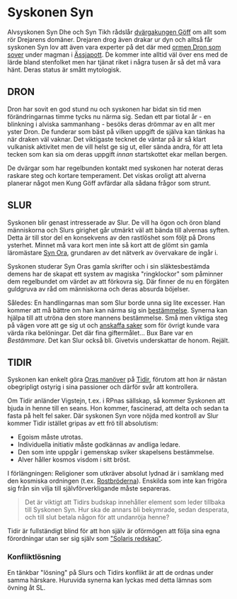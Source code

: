 # Syskonen Syn

Alvsyskonen Syn Dhe och Syn Tikh rådslår [dvärgakungen Göff](kung_göff.html) om allt som rör Drejarens domäner. Drejaren drog även drakar ur dyn och alltså får syskonen Syn lov att även vara experter på det där med [ormen Dron som sover](ässjapott.html#dron-eldslukaren) under magman i [Ässjapott](ässjapott.html). De kommer inte alltid väl över ens med de lärde bland stenfolket men har tjänat riket i några tusen år så det må vara hänt. Deras status är smått mytologisk.

## DRON

Dron har sovit en god stund nu och syskonen har bidat sin tid men förändringarnas timme tycks nu närma sig. Sedan ett par tiotal år - en blinkning i alviska sammanhang - besöks deras drömmar av en allt mer yster Dron. De funderar som bäst på vilken uppgift de själva kan tänkas ha när draken väl vaknar. Det viktigaste tecknet de väntar på är så klart vulkanisk aktivitet men de vill helst ge sig ut, eller sända andra, för att leta tecken som kan sia om deras uppgift *innan* startskottet ekar mellan bergen.

De dvärgar som har regelbunden kontakt med syskonen har noterat deras raskare steg och kortare temperament. Det viskas oroligt att alverna planerar något men Kung Göff avfärdar alla sådana frågor som strunt.

## SLUR

Syskonen blir genast intresserade av Slur. De vill ha ögon och öron bland människorna och Slurs girighet går utmärkt väl att bända till alvernas syften. Detta är till stor del en konsekvens av den rastlöshet som följt på Drons ysterhet. Minnet må vara kort men inte så kort att de glömt sin gamla läromästare [Syn Ora](syn_ora.html), grundaren av det nätverk av övervakare de ingår i.

Syskonen studerar Syn Oras gamla skrifter och i sin släktesbestämda demens har de skapat ett system av magiska "ringklockor" som påminner dem regelbundet om värdet av att förkovra sig. Där finner de nu en förgäten guldgruva av råd om människorna och deras absurda böjelser.

Således: En handlingarnas man som Slur borde unna sig lite excesser. Han kommer att må bättre om han kan närma sig sin [bestämmelse](syn_ora.html#vilja-vs-reson). Synerna kan hjälpa till att utröna den store mannens bestämmelse. Små men viktiga steg på vägen vore att ge sig ut och [anskaffa saker](begravningen.html) som för övrigt kunde vara värda rika belöningar. Det där fina giftermålet... Bux Bare var en *Bestämmare*. Det kan Slur också bli. Givetvis underskattar de honom. Rejält.

## TIDIR

Syskonen kan enkelt göra [Oras manöver](syn_ora.html#manskliga-relationer) på [Tidir](tidir.html), förutom att hon är nästan obegripligt ostyrig i sina passioner och därför svår att kontrollera.

Om Tidir anländer Vigstejn, t.ex. i RPnas sällskap, så kommer Syskonen att bjuda in henne till en seans. Hon kommer, fascinerad, att delta och sedan ta fasta på helt fel saker. Där syskonen Syn vore nöjda med kontroll av Slur kommer Tidir istället gripas av ett frö till absolutism:

* Egoism måste utrotas.
* Individuella initiativ måste godkännas av andliga ledare.
* Den som inte uppgår i gemenskap sviker skapelsens bestämmelse.
* Alver håller kosmos visdom i sitt bröst.

I förlängningen: Religioner som utkräver absolut lydnad är i samklang med den kosmiska ordningen (t.ex. [Rostbröderna](broder_rost.html)). Enskilda som inte kan frigöra sig från sin vilja till självförverkligande måste separeras.

> Det är viktigt att Tidirs budskap innehåller element som leder tillbaka till Syskonen Syn. Hur ska de annars bli bekymrade, sedan desperata, och till slut betala någon för att undanröja henne?

Tidir är fullständigt blind för att hon själv är oförmögen att följa sina egna förordningar utan ser sig själv som ["Solaris redskap"](syn_ora.html#om-det-inre-ljuset).

### Konfliktlösning

En tänkbar "lösning" på Slurs och Tidirs konflikt är att de ordnas under samma härskare. Huruvida synerna kan lyckas med detta lämnas som övning åt SL.

